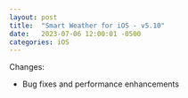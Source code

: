 ```yaml
---
layout: post
title:  "Smart Weather for iOS - v5.10"
date:   2023-07-06 12:00:01 -0500
categories: iOS
---
```


Changes:
- Bug fixes and performance enhancements
